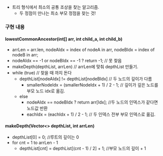 - 트리 형식에서 최소의 공통 조상을 찾는 알고리즘.
	- 두 정점이 만나는 최소 부모 정점을 찾는 것!

### 구현 내용

#### lowestCommonAncestor(int\[] arr, int child_a, int child_b)
- arrLen = arr.len, nodeAIdx = index of nodeA in arr, nodeBIdx = index of nodeB in arr;
- nodeAIdx == -1 or nodeBIdx == -1 ? return -1; // 못 찾음
- makeDepth(depthList, arrLen) // arrLen에 맞춰 depthList 만들기.
- while (true) // 찾을 때 까지 돈다
	- depthList\[nodeAIdx] != depthList\[nodeBIdx] // 두 노드의 깊이가 다름
		- smallerNodeIdx = (smallerNodeIdx + 1) / 2 - 1; // 깊이가 깊은 노드를 부모 노드 idx로 옮김.
	- else
		- nodeAIdx == nodeBIdx ? return arr\[Idx]; //두 노드의 인덱스가 같다면 노드값 반환
		- eachIdx = (eachIdx + 1) / 2 - 1; // 두 인덱스 전부 부모 인덱스로 옮김.

#### makeDepth(Vector<> depthList, int arrLen)
- depthList\[0] = 0; //루트의 깊이는 0
- for cnt = 1 to arrLen - 1
	- depthList\[cnt] = depthList\[(cnt - 1) / 2] + 1; //부모 노드의 깊이 + 1